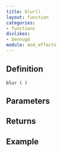 ```yaml
---
title: blur()
layout: function
categories:
- functions
divlikes:
- bennugd
module: mod_effects
---
```


## Definition

    blur ( )

## Parameters

## Returns

## Example
